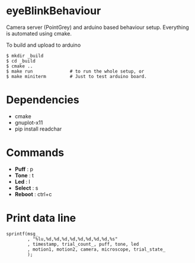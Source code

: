 # eyeBlinkBehaviour

Camera server (PointGrey) and arduino based behaviour setup. Everything is
automated using cmake.

To build and upload to arduino   

    $ mkdir _build 
    $ cd _build
    $ cmake ..
    $ make run              # to run the whole setup, or
    $ make miniterm         # Just to test arduino board. 


# Dependencies

- cmake 
- gnuplot-x11
- pip install readchar


# Commands

- __Puff__ : p
- __Tone__ : t
- __Led__ : l
- __Select__ : s 
- __Reboot__ : ctrl+c

# Print data line 

    sprintf(msg_  
            , "%lu,%d,%d,%d,%d,%d,%d,%d,%d,%s"
            , timestamp, trial_count_, puff, tone, led
            , motion1, motion2, camera, microscope, trial_state_
            );
